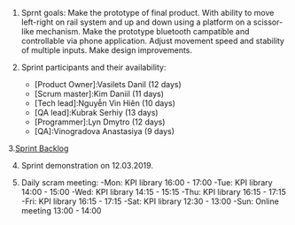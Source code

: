 1. Sprnt goals:
  Make the prototype of final product. With ability to move left-right on rail system and up and down using a platform on a scissor-like mechanism. Make the prototype bluetooth campatible and controllable via phone application. Adjust movement speed and stability of multiple inputs. Make design improvements.
  
2. Sprint participants and their availability:
	- [Product Owner]:Vasilets Danil (12 days)
	- [Scrum master]:Kim Daniil (11 days)
	- [Tech lead]:Nguyễn Vin Hiên (10 days)
	- [QA lead]:Kubrak Serhiy (13 days)
	- [Programmer]:Lyn Dmytro (12 days)
	- [QA]:Vinogradova Anastasiya (9 days)
  
3.[Sprint Backlog](https://docs.google.com/spreadsheets/d/1rONpBXQ2QpMnmUBTFo0WdV9m6uC_ri_pWJd_mGgPSZk/edit?usp=sharing)

4. Sprint demonstration on 12.03.2019.

5. Daily scram meeting:
  -Mon: KPI library 16:00 - 17:00 
  -Tue: KPI library 14:00 - 15:00
  -Wed: KPI library 14:15 - 15:15
  -Thu: KPI library 16:15 - 17:15
  -Fri: KPI library 16:15 - 17:15
  -Sat: KPI library 12:30 - 13:00
  -Sun: Online meeting 13:00 - 14:00
